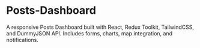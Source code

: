 # Posts-Dashboard
A responsive Posts Dashboard built with React, Redux Toolkit, TailwindCSS, and DummyJSON API. Includes forms, charts, map integration, and notifications.
